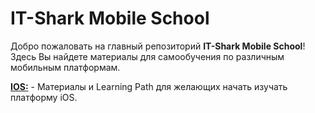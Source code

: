 # IT-Shark Mobile School

Добро пожаловать на главный репозиторий **IT-Shark Mobile School**! Здесь Вы найдете материалы для самообучения по различным мобильным платформам.

[**IOS:**](https://github.com/it-shark-pro/mobile-ios) - Материалы и Learning Path для желающих начать изучать платформу  iOS.